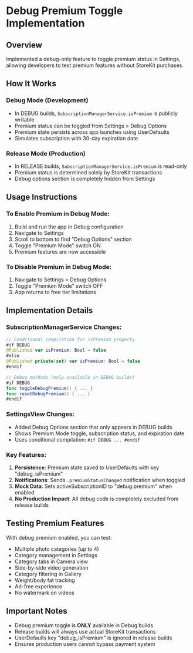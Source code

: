 # Debug Premium Toggle Implementation

## Overview
Implemented a debug-only feature to toggle premium status in Settings, allowing developers to test premium features without StoreKit purchases.

## How It Works

### Debug Mode (Development)
- In DEBUG builds, `SubscriptionManagerService.isPremium` is publicly writable
- Premium status can be toggled from Settings > Debug Options
- Premium state persists across app launches using UserDefaults
- Simulates subscription with 30-day expiration date

### Release Mode (Production)
- In RELEASE builds, `SubscriptionManagerService.isPremium` is read-only
- Premium status is determined solely by StoreKit transactions
- Debug options section is completely hidden from Settings

## Usage Instructions

### To Enable Premium in Debug Mode:
1. Build and run the app in Debug configuration
2. Navigate to Settings
3. Scroll to bottom to find "Debug Options" section
4. Toggle "Premium Mode" switch ON
5. Premium features are now accessible

### To Disable Premium in Debug Mode:
1. Navigate to Settings > Debug Options
2. Toggle "Premium Mode" switch OFF
3. App returns to free tier limitations

## Implementation Details

### SubscriptionManagerService Changes:
```swift
// Conditional compilation for isPremium property
#if DEBUG
@Published var isPremium: Bool = false
#else
@Published private(set) var isPremium: Bool = false
#endif

// Debug methods (only available in DEBUG builds)
#if DEBUG
func toggleDebugPremium() { ... }
func resetDebugPremium() { ... }
#endif
```

### SettingsView Changes:
- Added Debug Options section that only appears in DEBUG builds
- Shows Premium Mode toggle, subscription status, and expiration date
- Uses conditional compilation: `#if DEBUG ... #endif`

### Key Features:
1. **Persistence**: Premium state saved to UserDefaults with key "debug_isPremium"
2. **Notifications**: Sends `.premiumStatusChanged` notification when toggled
3. **Mock Data**: Sets activeSubscriptionID to "debug.premium" when enabled
4. **No Production Impact**: All debug code is completely excluded from release builds

## Testing Premium Features

With debug premium enabled, you can test:
- Multiple photo categories (up to 4)
- Category management in Settings
- Category tabs in Camera view
- Side-by-side video generation
- Category filtering in Gallery
- Weight/body fat tracking
- Ad-free experience
- No watermark on videos

## Important Notes
- Debug premium toggle is **ONLY** available in Debug builds
- Release builds will always use actual StoreKit transactions
- UserDefaults key "debug_isPremium" is ignored in release builds
- Ensures production users cannot bypass payment system